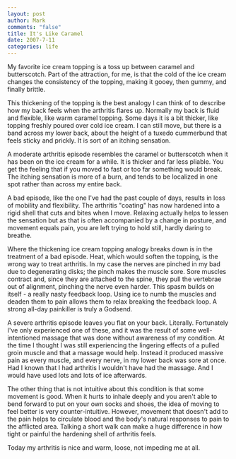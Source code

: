 ```yaml
--- 
layout: post
author: Mark
comments: "false"
title: It's Like Caramel
date: 2007-7-11
categories: life
---
```

My favorite ice cream topping is a toss up between caramel and butterscotch.  Part of the attraction, for me, is that the cold of the ice cream changes the consistency of the topping, making it gooey, then gummy, and finally brittle.

This thickening of the topping is the best analogy I can think of to describe how my back feels when the arthritis flares up.  Normally my back is fluid and flexible, like warm caramel topping.  Some days it is a bit thicker, like topping freshly poured over cold ice cream.  I can still move, but there is a band across my lower back, about the height of a tuxedo cummerbund that feels sticky and prickly.  It is sort of an itching sensation.

A moderate arthritis episode resembles the caramel or butterscotch when it has been on the ice cream for a while.  It is thicker and far less pliable.  You get the feeling that if you moved to fast or too far something would break.  The itching sensation is more of a burn, and tends to be localized in one spot rather than across my entire back.

A bad episode, like the one I've had the past couple of days, results in loss of mobility and flexibility.  The arthritis "coating" has now hardened into a rigid shell that cuts and bites when I move.  Relaxing actually helps to lessen the sensation but as that is often accompanied by a change in posture, and movement equals pain, you are left trying to hold still, hardly daring to breathe.

Where the thickening ice cream topping analogy breaks down is in the treatment of a bad episode.  Heat, which would soften the topping, is the wrong way to treat arthritis.  In my case the nerves are pinched in my bad due to degenerating disks; the pinch makes the muscle sore.  Sore muscles contract and, since they are attached to the spine, they pull the vertebrae out of alignment, pinching the nerve even harder.  This spasm builds on itself - a really nasty feedback loop.  Using ice to numb the muscles and deaden them to pain allows them to relax breaking the feedback loop.  A strong all-day painkiller is truly a Godsend.

A severe arthritis episode leaves you flat on your back.  Literally.  Fortunately I've only experienced one of these, and it was the result of some well-intentioned massage that was done without awareness of my condition.  At the time I thought I was still experiencing the lingering effects of a pulled groin muscle and that a massage would help.  Instead it produced massive pain as every muscle, and every nerve, in my lower back was sore at once.  Had I known that I had arthritis I wouldn't have had the massage.  And I would have used lots and lots of ice afterwards.

The other thing that is not intuitive about this condition is that some movement is good.  When it hurts to inhale deeply and you aren't able to bend forward to put on your own socks and shoes, the idea of moving to feel better is very counter-intuitive.  However, movement that doesn't add to the pain helps to circulate blood and the body's natural responses to pain to the afflicted area.  Talking a short walk can make a huge difference in how tight or painful the hardening shell of arthritis feels.

Today my arthritis is nice and warm, loose, not impeding me at all.
